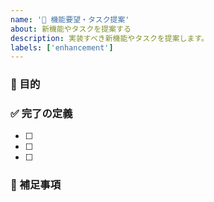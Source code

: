 ```yaml
---
name: '🚀 機能要望・タスク提案'
about: 新機能やタスクを提案する
description: 実装すべき新機能やタスクを提案します。
labels: ['enhancement']
---
```


### 🎯 目的

<!-- このIssueが達成すべきゴールを明確に記述してください。可能であれば、ユーザーの視点からのストーリー形式（例: 「ユーザーは〜ができるようになる」）で記述します。 -->

### ✅ 完了の定義

<!-- このIssueを完了とみなすための具体的な条件をチェックリスト形式で記述してください。 -->

- [ ]
- [ ]
- [ ]

### 📝 補足事項

<!-- 設計に関するメモ、参考URL、スクリーンショットなど、その他補足情報があれば記述してください。 -->

